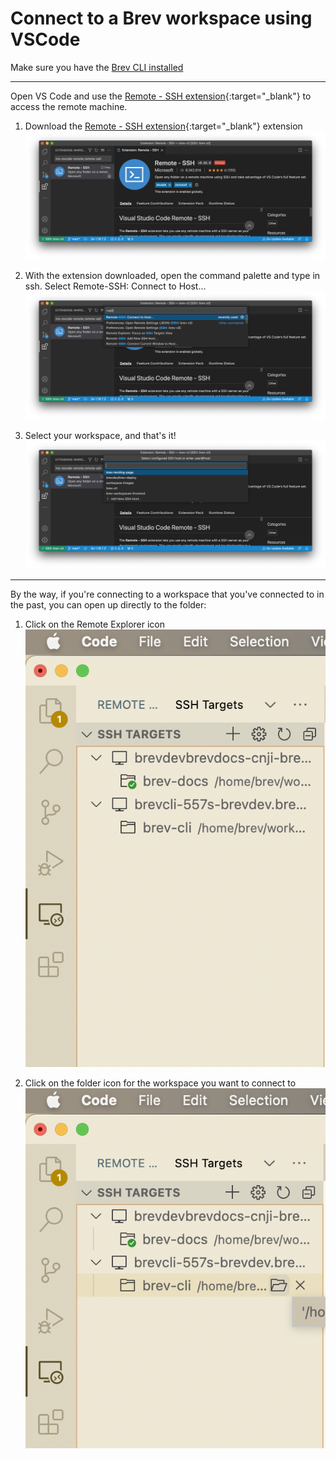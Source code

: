 # Connect to a Brev workspace using VSCode

Make sure you have the [Brev CLI installed](/)

---

Open VS Code and use the [Remote - SSH extension](https://marketplace.visualstudio.com/items?itemName=ms-vscode-remote.remote-ssh){:target="_blank"} to access the remote machine.

1. Download the [Remote - SSH extension](https://marketplace.visualstudio.com/items?itemName=ms-vscode-remote.remote-ssh){:target="_blank"} extension
![Screenshot](media/vscode1.png)

2. With the extension downloaded, open the command palette and type in ssh. Select Remote-SSH: Connect to Host...
![Screenshot](media/vscode2.png)

3. Select your workspace, and that's it!
![Screenshot](media/vscode3.png)

---

By the way, if you're connecting to a workspace that you've connected to in the past, you can open up directly to the folder:

1. Click on the Remote Explorer icon
![Screenshot](media/revscode1.png)

2. Click on the folder icon for the workspace you want to connect to
![Screenshot](media/revscode2.png)

